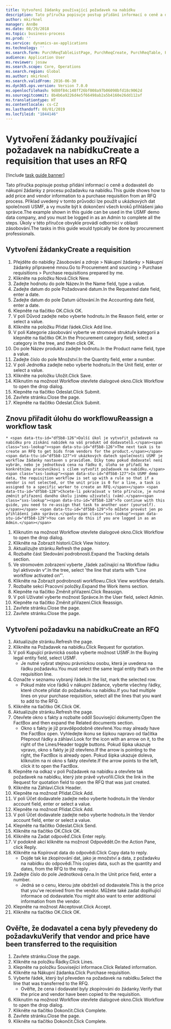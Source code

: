 ```yaml
---
title: Vytvoření žádanky používající požadavek na nabídku
description: Tato příručka popisuje postup přidání informací o ceně a dodavateli do nákupní žádanky z procesu požadavku na nabídku.
author: mkirknel
manager: AnnBe
ms.date: 08/29/2018
ms.topic: business-process
ms.prod: ''
ms.service: dynamics-ax-applications
ms.technology: ''
ms.search.form: PurchReqTableListPage, PurchReqCreate, PurchReqTable, PurchReqLineRelatedDocuments, EcoResCategorySingleLookup, PurchReqWorkflowDropDialog, WorkflowSubmitDialog, WorkflowStatus, WorkflowWorkItemActionDialog, WorkflowUserListLookup, PurchReqCopyRFQ, SysDataAreaSelectLookup, PurchRFQCaseTable, PurchRFQEditLines, PurchRFQReplyTable, UnitOfMeasureLookup
audience: Application User
ms.reviewer: josaw
ms.search.scope: Core, Operations
ms.search.region: Global
ms.author: mkirknel
ms.search.validFrom: 2016-06-30
ms.dyn365.ops.version: Version 7.0.0
ms.openlocfilehash: 9d80f84c148ff26bf008a97b06098bfd18c9062d
ms.sourcegitcommit: 8b4b6a9226d4e5f66498ab2a5b4160e26dd112af
ms.translationtype: HT
ms.contentlocale: cs-CZ
ms.lasthandoff: 08/01/2019
ms.locfileid: "1844146"
---
```

# <a name="create-a-requisition-that-uses-an-rfq"></a><span data-ttu-id="df5b8-103">Vytvoření žádanky používající požadavek na nabídku</span><span class="sxs-lookup"><span data-stu-id="df5b8-103">Create a requisition that uses an RFQ</span></span>

[!include [task guide banner](../../includes/task-guide-banner.md)]

<span data-ttu-id="df5b8-104">Tato příručka popisuje postup přidání informací o ceně a dodavateli do nákupní žádanky z procesu požadavku na nabídku.</span><span class="sxs-lookup"><span data-stu-id="df5b8-104">This guide shows how to add price and vendor information to a purchase requisition from an RFQ process.</span></span> <span data-ttu-id="df5b8-105">Příklad uvedený v tomto průvodci lze použít u ukázkových dat společnosti USMF, a vy musíte být k dokončení všech kroků přihlášeni jako správce.</span><span class="sxs-lookup"><span data-stu-id="df5b8-105">The example shown in this guide can be used in the USMF demo data company, and you must be logged in as an Admin to complete all the steps.</span></span> <span data-ttu-id="df5b8-106">Úkoly v této příručce obvykle provádí odborníci v oblasti zásobování.</span><span class="sxs-lookup"><span data-stu-id="df5b8-106">The tasks in this guide would typically be done by procurement professionals.</span></span>


## <a name="create-a-requisition"></a><span data-ttu-id="df5b8-107">Vytvoření žádanky</span><span class="sxs-lookup"><span data-stu-id="df5b8-107">Create a requisition</span></span>
1. <span data-ttu-id="df5b8-108">Přejděte do nabídky Zásobování a zdroje > Nákupní žádanky > Nákupní žádanky připravené mnou.</span><span class="sxs-lookup"><span data-stu-id="df5b8-108">Go to Procurement and sourcing > Purchase requisitions > Purchase requisitions prepared by me.</span></span>
2. <span data-ttu-id="df5b8-109">Klikněte na položku Nová.</span><span class="sxs-lookup"><span data-stu-id="df5b8-109">Click New.</span></span>
3. <span data-ttu-id="df5b8-110">Zadejte hodnotu do pole Název.</span><span class="sxs-lookup"><span data-stu-id="df5b8-110">In the Name field, type a value.</span></span>
4. <span data-ttu-id="df5b8-111">Zadejte datum do pole Požadované datum.</span><span class="sxs-lookup"><span data-stu-id="df5b8-111">In the Requested date field, enter a date.</span></span>
5. <span data-ttu-id="df5b8-112">Zadejte datum do pole Datum účtování.</span><span class="sxs-lookup"><span data-stu-id="df5b8-112">In the Accounting date field, enter a date.</span></span>
6. <span data-ttu-id="df5b8-113">Klepněte na tlačítko OK.</span><span class="sxs-lookup"><span data-stu-id="df5b8-113">Click OK.</span></span>
7. <span data-ttu-id="df5b8-114">V poli Důvod zadejte nebo vyberte hodnotu.</span><span class="sxs-lookup"><span data-stu-id="df5b8-114">In the Reason field, enter or select a value.</span></span>
8. <span data-ttu-id="df5b8-115">Klikněte na položku Přidat řádek.</span><span class="sxs-lookup"><span data-stu-id="df5b8-115">Click Add line.</span></span>
9. <span data-ttu-id="df5b8-116">V poli Kategorie zásobování vyberte ve stromové struktuře kategorii a klepněte na tlačítko OK.</span><span class="sxs-lookup"><span data-stu-id="df5b8-116">In the Procurement category field, select a category in the tree, and then click OK.</span></span>
10. <span data-ttu-id="df5b8-117">Do pole Název produktu zadejte hodnotu.</span><span class="sxs-lookup"><span data-stu-id="df5b8-117">In the Product name field, type a value.</span></span>
11. <span data-ttu-id="df5b8-118">Zadejte číslo do pole Množství.</span><span class="sxs-lookup"><span data-stu-id="df5b8-118">In the Quantity field, enter a number.</span></span>
12. <span data-ttu-id="df5b8-119">V poli Jednotka zadejte nebo vyberte hodnotu.</span><span class="sxs-lookup"><span data-stu-id="df5b8-119">In the Unit field, enter or select a value.</span></span>
13. <span data-ttu-id="df5b8-120">Klikněte na položku Uložit.</span><span class="sxs-lookup"><span data-stu-id="df5b8-120">Click Save.</span></span>
14. <span data-ttu-id="df5b8-121">Kliknutím na možnost Workflow otevřete dialogové okno.</span><span class="sxs-lookup"><span data-stu-id="df5b8-121">Click Workflow to open the drop dialog.</span></span>
15. <span data-ttu-id="df5b8-122">Klepněte na tlačítko Odeslat.</span><span class="sxs-lookup"><span data-stu-id="df5b8-122">Click Submit.</span></span>
16. <span data-ttu-id="df5b8-123">Zavřete stránku.</span><span class="sxs-lookup"><span data-stu-id="df5b8-123">Close the page.</span></span>
17. <span data-ttu-id="df5b8-124">Klepněte na tlačítko Odeslat.</span><span class="sxs-lookup"><span data-stu-id="df5b8-124">Click Submit.</span></span>

## <a name="reassign-a-workflow-task"></a><span data-ttu-id="df5b8-125">Znovu přiřadit úlohu do workflowu</span><span class="sxs-lookup"><span data-stu-id="df5b8-125">Reassign a workflow task</span></span>
    * <span data-ttu-id="df5b8-126">Další úkol je vytvořit požadavek na nabídku pro získání nabídek na váš produkt od dodavatelů.</span><span class="sxs-lookup"><span data-stu-id="df5b8-126">The next task is to create an RFQ to get bids from vendors for the product.</span></span> <span data-ttu-id="df5b8-127">V ukázkových datech společnosti USMF je workflow žádanky nastaven s pravidlem. Díky tomu pokud dodavatel není vybrán, nebo je jednotková cena na řádku 0, úloha se přiřadí ke konkrétnímu pracovníkovi s cílem vytvořit požadavek na nabídku.</span><span class="sxs-lookup"><span data-stu-id="df5b8-127">In USMF demo data, the requisition workflow is set up with a rule so that if a vendor is not selected, or the unit price is 0 for a line, a task is assigned to a specific worker to create an RFQ.</span></span> <span data-ttu-id="df5b8-128">Chcete-li pokračovat v této příručce, je nutné změnit přiřazení daného úkolu jinému uživateli (vám).</span><span class="sxs-lookup"><span data-stu-id="df5b8-128">To continue with this guide, you need to re-assign that task to another user (yourself).</span></span> <span data-ttu-id="df5b8-129">To můžete provést jen po přihlášení jako správce.</span><span class="sxs-lookup"><span data-stu-id="df5b8-129">You can only do this if you are logged in as an Admin.</span></span>  
1. <span data-ttu-id="df5b8-130">Kliknutím na možnost Workflow otevřete dialogové okno.</span><span class="sxs-lookup"><span data-stu-id="df5b8-130">Click Workflow to open the drop dialog.</span></span>
2. <span data-ttu-id="df5b8-131">Klikněte na Zobrazit historii.</span><span class="sxs-lookup"><span data-stu-id="df5b8-131">Click View history.</span></span>
3. <span data-ttu-id="df5b8-132">Aktualizujte stránku.</span><span class="sxs-lookup"><span data-stu-id="df5b8-132">Refresh the page.</span></span>
4. <span data-ttu-id="df5b8-133">Rozbalte část Sledování podrobností.</span><span class="sxs-lookup"><span data-stu-id="df5b8-133">Expand the Tracking details section.</span></span>
5. <span data-ttu-id="df5b8-134">Ve stromovém zobrazení vyberte „řádek začínající na Workflow řádku byl aktivován v“.</span><span class="sxs-lookup"><span data-stu-id="df5b8-134">In the tree, select 'the line that starts with “Line workflow activated on”'.</span></span>
6. <span data-ttu-id="df5b8-135">Klikněte na Zobrazit podrobnosti workflowu.</span><span class="sxs-lookup"><span data-stu-id="df5b8-135">Click View workflow details.</span></span>
7. <span data-ttu-id="df5b8-136">Rozbalte sekci Pracovní položky.</span><span class="sxs-lookup"><span data-stu-id="df5b8-136">Expand the Work items section.</span></span>
8. <span data-ttu-id="df5b8-137">Klepněte na tlačítko Změnit přiřazení.</span><span class="sxs-lookup"><span data-stu-id="df5b8-137">Click Reassign.</span></span>
9. <span data-ttu-id="df5b8-138">V poli Uživatel vyberte možnost Správce.</span><span class="sxs-lookup"><span data-stu-id="df5b8-138">In the User field, select Admin.</span></span>
10. <span data-ttu-id="df5b8-139">Klepněte na tlačítko Změnit přiřazení.</span><span class="sxs-lookup"><span data-stu-id="df5b8-139">Click Reassign.</span></span>
11. <span data-ttu-id="df5b8-140">Zavřete stránku.</span><span class="sxs-lookup"><span data-stu-id="df5b8-140">Close the page.</span></span>
12. <span data-ttu-id="df5b8-141">Zavřete stránku.</span><span class="sxs-lookup"><span data-stu-id="df5b8-141">Close the page.</span></span>

## <a name="create-an-rfq"></a><span data-ttu-id="df5b8-142">Vytvoření požadavku na nabídku</span><span class="sxs-lookup"><span data-stu-id="df5b8-142">Create an RFQ</span></span>
1. <span data-ttu-id="df5b8-143">Aktualizujte stránku.</span><span class="sxs-lookup"><span data-stu-id="df5b8-143">Refresh the page.</span></span>
2. <span data-ttu-id="df5b8-144">Klikněte na Požadavek na nabídku.</span><span class="sxs-lookup"><span data-stu-id="df5b8-144">Click Request for quotation.</span></span>
3. <span data-ttu-id="df5b8-145">V poli Kupující právnická osoba vyberte možnost USMF.</span><span class="sxs-lookup"><span data-stu-id="df5b8-145">In the Buying legal entity field, select USMF.</span></span>
    * <span data-ttu-id="df5b8-146">Je nutné vybrat stejnou právnickou osobu, která je uvedena na řádku požadavku.</span><span class="sxs-lookup"><span data-stu-id="df5b8-146">You must select the same legal entity that’s on the requisition line.</span></span>  
4. <span data-ttu-id="df5b8-147">Označte v seznamu vybraný řádek.</span><span class="sxs-lookup"><span data-stu-id="df5b8-147">In the list, mark the selected row.</span></span>
    * <span data-ttu-id="df5b8-148">Pokud máte více řádků v nákupní žádance, vyberte všechny řádky, které chcete přidat do požadavku na nabídku.</span><span class="sxs-lookup"><span data-stu-id="df5b8-148">If you had multiple lines on your purchase requisition, select all the lines that you want to add to the RFQ.</span></span>  
5. <span data-ttu-id="df5b8-149">Klikněte na tlačítko OK.</span><span class="sxs-lookup"><span data-stu-id="df5b8-149">Click OK.</span></span>
6. <span data-ttu-id="df5b8-150">Aktualizujte stránku.</span><span class="sxs-lookup"><span data-stu-id="df5b8-150">Refresh the page.</span></span>
7. <span data-ttu-id="df5b8-151">Otevřete okno s fakty a rozbalte oddíl Související dokumenty.</span><span class="sxs-lookup"><span data-stu-id="df5b8-151">Open the FactBox and then expand the Related documents section.</span></span>
    * <span data-ttu-id="df5b8-152">Okno s fakty je již pravděpodobně otevřené.</span><span class="sxs-lookup"><span data-stu-id="df5b8-152">You may already have the FactBox open.</span></span> <span data-ttu-id="df5b8-153">Vyhledejte ikonu se šipkou napravo od tlačítka Přepnout řádky a záhlaví.</span><span class="sxs-lookup"><span data-stu-id="df5b8-153">Look for the icon with an arrow on it, to the right of the Lines/Header toggle buttons.</span></span> <span data-ttu-id="df5b8-154">Pokud šipka ukazuje vpravo, okno s fakty je již otevřeno.</span><span class="sxs-lookup"><span data-stu-id="df5b8-154">If the arrow is pointing to the right, the FactBox is already open.</span></span> <span data-ttu-id="df5b8-155">Pokud šipka ukazuje doleva, kliknutím na ni okno s fakty otevřete.</span><span class="sxs-lookup"><span data-stu-id="df5b8-155">If the arrow points to the left, click it to open the FactBox.</span></span>  
8. <span data-ttu-id="df5b8-156">Klepněte na odkaz v poli Požadavek na nabídku a otevřete tak požadavek na nabídku, který jste právě vytvořili.</span><span class="sxs-lookup"><span data-stu-id="df5b8-156">Click the link in the Request for quotation field to open the RFQ that was just created.</span></span>
9. <span data-ttu-id="df5b8-157">Klikněte na Záhlaví.</span><span class="sxs-lookup"><span data-stu-id="df5b8-157">Click Header.</span></span>
10. <span data-ttu-id="df5b8-158">Klepněte na možnost Přidat.</span><span class="sxs-lookup"><span data-stu-id="df5b8-158">Click Add.</span></span>
11. <span data-ttu-id="df5b8-159">V poli Účet dodavatele zadejte nebo vyberte hodnotu.</span><span class="sxs-lookup"><span data-stu-id="df5b8-159">In the Vendor account field, enter or select a value.</span></span>
12. <span data-ttu-id="df5b8-160">Klepněte na možnost Přidat.</span><span class="sxs-lookup"><span data-stu-id="df5b8-160">Click Add.</span></span>
13. <span data-ttu-id="df5b8-161">V poli Účet dodavatele zadejte nebo vyberte hodnotu.</span><span class="sxs-lookup"><span data-stu-id="df5b8-161">In the Vendor account field, enter or select a value.</span></span>
14. <span data-ttu-id="df5b8-162">Klepněte na tlačítko Odeslat.</span><span class="sxs-lookup"><span data-stu-id="df5b8-162">Click Send.</span></span>
15. <span data-ttu-id="df5b8-163">Klikněte na tlačítko OK.</span><span class="sxs-lookup"><span data-stu-id="df5b8-163">Click OK.</span></span>
16. <span data-ttu-id="df5b8-164">Klikněte na Zadat odpověď.</span><span class="sxs-lookup"><span data-stu-id="df5b8-164">Click Enter reply.</span></span>
17. <span data-ttu-id="df5b8-165">V podokně akcí klikněte na možnost Odpovědět.</span><span class="sxs-lookup"><span data-stu-id="df5b8-165">On the Action Pane, click Reply.</span></span>
18. <span data-ttu-id="df5b8-166">Klikněte na Kopírovat data do odpovědi.</span><span class="sxs-lookup"><span data-stu-id="df5b8-166">Click Copy data to reply.</span></span>
    * <span data-ttu-id="df5b8-167">Dojde tak ke zkopírování dat, jako je množství a data, z požadavku na nabídku do odpovědi.</span><span class="sxs-lookup"><span data-stu-id="df5b8-167">This copies data, such as the quantity and dates, from the RFQ to the reply .</span></span>  
19. <span data-ttu-id="df5b8-168">Zadejte číslo do pole Jednotková cena.</span><span class="sxs-lookup"><span data-stu-id="df5b8-168">In the Unit price field, enter a number.</span></span>
    * <span data-ttu-id="df5b8-169">Jedná se o cenu, kterou jste obdrželi od dodavatele.</span><span class="sxs-lookup"><span data-stu-id="df5b8-169">This is the price that you’ve received from the vendor.</span></span> <span data-ttu-id="df5b8-170">Můžete také zadat doplňující informace od dodavatele.</span><span class="sxs-lookup"><span data-stu-id="df5b8-170">You might also want to enter additional information from the vendor.</span></span>  
20. <span data-ttu-id="df5b8-171">Klepněte na možnost Akceptovat.</span><span class="sxs-lookup"><span data-stu-id="df5b8-171">Click Accept.</span></span>
21. <span data-ttu-id="df5b8-172">Klikněte na tlačítko OK.</span><span class="sxs-lookup"><span data-stu-id="df5b8-172">Click OK.</span></span>

## <a name="verify-that-vendor-and-price-have-been-transferred-to-the-requisition"></a><span data-ttu-id="df5b8-173">Ověřte, že dodavatel a cena byly převedeny do požadavku</span><span class="sxs-lookup"><span data-stu-id="df5b8-173">Verify that vendor and price have been transferred to the requisition</span></span>
1. <span data-ttu-id="df5b8-174">Zavřete stránku.</span><span class="sxs-lookup"><span data-stu-id="df5b8-174">Close the page.</span></span>
2. <span data-ttu-id="df5b8-175">Klikněte na položku Řádky.</span><span class="sxs-lookup"><span data-stu-id="df5b8-175">Click Lines.</span></span>
3. <span data-ttu-id="df5b8-176">Klepněte na položku Související informace.</span><span class="sxs-lookup"><span data-stu-id="df5b8-176">Click Related information.</span></span>
4. <span data-ttu-id="df5b8-177">Klikněte na Nákupní žádanka.</span><span class="sxs-lookup"><span data-stu-id="df5b8-177">Click Purchase requisition.</span></span>
5. <span data-ttu-id="df5b8-178">Vyberte řádek, který byl převeden na požadavek na nabídku.</span><span class="sxs-lookup"><span data-stu-id="df5b8-178">Select the line that was transferred to the RFQ.</span></span>
    * <span data-ttu-id="df5b8-179">Ověřte, že cena i dodavatel byly zkopírováni do žádanky.</span><span class="sxs-lookup"><span data-stu-id="df5b8-179">Verify that the price and vendor have been copied to the requisition.</span></span>  
6. <span data-ttu-id="df5b8-180">Kliknutím na možnost Workflow otevřete dialogové okno.</span><span class="sxs-lookup"><span data-stu-id="df5b8-180">Click Workflow to open the drop dialog.</span></span>
7. <span data-ttu-id="df5b8-181">Klikněte na tlačítko Dokončit.</span><span class="sxs-lookup"><span data-stu-id="df5b8-181">Click Complete.</span></span>
8. <span data-ttu-id="df5b8-182">Zavřete stránku.</span><span class="sxs-lookup"><span data-stu-id="df5b8-182">Close the page.</span></span>
9. <span data-ttu-id="df5b8-183">Klikněte na tlačítko Dokončit.</span><span class="sxs-lookup"><span data-stu-id="df5b8-183">Click Complete.</span></span>

